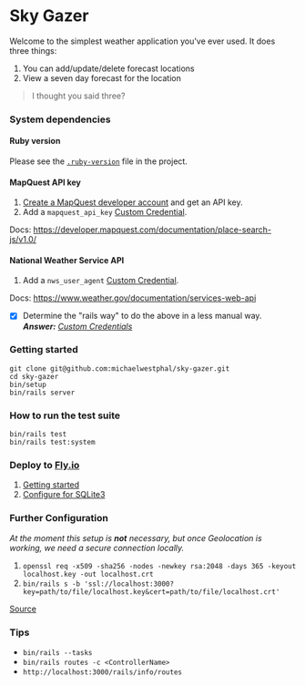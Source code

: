 # Sky Gazer

Welcome to the simplest weather application you've ever used. It does three things:

1. You can add/update/delete forecast locations
2. View a seven day forecast for the location

> I thought you said three?

### System dependencies

#### Ruby version

Please see the [`.ruby-version`](.ruby-version) file in the project.

#### MapQuest API key

1. [Create a MapQuest developer account](https://developer.mapquest.com/user/login/sign-up) and get an API key.
1. Add a `mapquest_api_key` [Custom Credential](https://guides.rubyonrails.org/security.html#custom-credentials).

Docs: https://developer.mapquest.com/documentation/place-search-js/v1.0/

#### National Weather Service API

1. Add a `nws_user_agent` [Custom Credential](https://guides.rubyonrails.org/security.html#custom-credentials).
 
Docs: https://www.weather.gov/documentation/services-web-api

- [x] Determine the "rails way" to do the above in a less manual way. ***Answer:** [Custom Credentials](https://guides.rubyonrails.org/security.html#custom-credentials)*

### Getting started

```shell
git clone git@github.com:michaelwestphal/sky-gazer.git
cd sky-gazer
bin/setup
bin/rails server
```

### How to run the test suite

```shell
bin/rails test
bin/rails test:system
```

### Deploy to [Fly.io](https://fly.io)

1. [Getting started](https://fly.io/docs/rails/getting-started/)
1. [Configure for SQLite3](https://fly.io/docs/rails/advanced-guides/sqlite3/)

### Further Configuration

*At the moment this setup is **not** necessary, but once Geolocation is working, we need a secure connection locally.*

1. `openssl req -x509 -sha256 -nodes -newkey rsa:2048 -days 365 -keyout localhost.key -out localhost.crt`
2. `bin/rails s -b 'ssl://localhost:3000?key=path/to/file/localhost.key&cert=path/to/file/localhost.crt'`
   
[Source](https://madeintandem.com/blog/rails-local-development-https-using-self-signed-ssl-certificate/)

### Tips

- `bin/rails --tasks`
- `bin/rails routes -c <ControllerName>`
- `http://localhost:3000/rails/info/routes`
